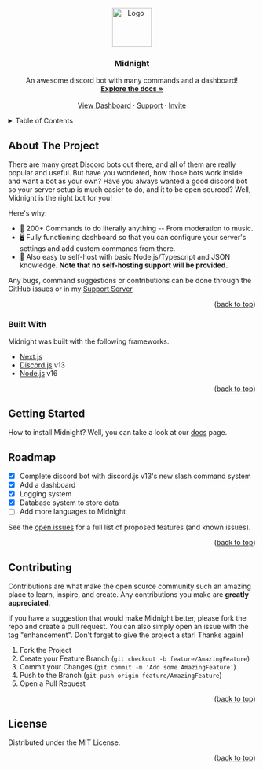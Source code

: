 <div id="top"></div>
<!--
*** Thanks for checking out the Best-README-Template. If you have a suggestion
*** that would make this better, please fork the repo and create a pull request
*** or simply open an issue with the tag "enhancement".
*** Don't forget to give the project a star!
*** Thanks again! Now go create something AMAZING! :D
-->



<!-- PROJECT SHIELDS -->
<!--
*** I'm using markdown "reference style" links for readability.
*** Reference links are enclosed in brackets [ ] instead of parentheses ( ).
*** See the bottom of this document for the declaration of the reference variables
*** for contributors-url, forks-url, etc. This is an optional, concise syntax you may use.
*** https://www.markdownguide.org/basic-syntax/#reference-style-links
-->
<!-- PROJECT LOGO -->
<br />
<div align="center">
  <a href="https://github.com/othneildrew/Best-README-Template">
    <img src="https://cdn.discordapp.com/avatars/889722439100141579/98d1ac88e73b2e1416077f1e169a6257.png?size=4096" alt="Logo" width="80" height="80">
  </a>

  <h3 align="center">Midnight</h3>

  <p align="center">
    An awesome discord bot with many commands and a dashboard!
    <br />
    <a href="https://docs.midnightbot.tk"><strong>Explore the docs »</strong></a>
    <br />
    <br />
    <a href="http://dashboard.midnightbot.tk:30352">View Dashboard</a>
    ·
    <a href="https://discord.gg/QPt2CngC9s">Support</a>
    ·
    <a href="https://discord.com/api/oauth2/authorize?client_id=889722439100141579&permissions=8&scope=bot%20applications.commands">Invite</a>
  </p>
</div>



<!-- TABLE OF CONTENTS -->
<details>
  <summary>Table of Contents</summary>
  <ol>
    <li>
      <a href="#about-the-project">About The Project</a>
      <ul>
        <li><a href="#built-with">Built With</a></li>
      </ul>
    </li>
    <li>
      <a href="#getting-started">Getting Started</a>
    </li>
    <li><a href="#roadmap">Roadmap</a></li>
  </ol>
</details>



<!-- ABOUT THE PROJECT -->
## About The Project

There are many great Discord bots out there, and all of them are really popular and useful. But have you wondered, how those bots work inside and want a bot as your own? Have you always wanted a good discord bot so your server setup is much easier to do, and it to be open sourced? Well, Midnight is the right bot for you!

Here's why:
* 📌 200+ Commands to do literally anything -- From moderation to music.
* 🖥️ Fully functioning dashboard so that you can configure your server's settings and add custom commands from there.
* 💬 Also easy to self-host with basic Node.js/Typescript and JSON knowledge. **Note that no self-hosting support will be provided.**

Any bugs, command suggestions or contributions can be done through the GitHub issues or in my [Support Server](https://discord.gg/QPt2CngC9s)


<p align="right">(<a href="#top">back to top</a>)</p>



### Built With

Midnight was built with the following frameworks.

* [Next.js](https://nextjs.org/)
* [Discord.js](https://discord.js.org) v13
* [Node.js](https://nodejs.org) v16

<p align="right">(<a href="#top">back to top</a>)</p>



<!-- GETTING STARTED -->
## Getting Started

How to install Midnight? Well, you can take a look at our [docs](https://docs.midnightbot.tk) page.

## Roadmap

- [x] Complete discord bot with discord.js v13's new slash command system
- [x] Add a dashboard
- [x] Logging system
- [x] Database system to store data
- [ ] Add more languages to Midnight

See the [open issues](https://github.com/Midnight-Team/Bot/issues) for a full list of proposed features (and known issues).

<p align="right">(<a href="#top">back to top</a>)</p>



<!-- CONTRIBUTING -->
## Contributing

Contributions are what make the open source community such an amazing place to learn, inspire, and create. Any contributions you make are **greatly appreciated**.

If you have a suggestion that would make Midnight better, please fork the repo and create a pull request. You can also simply open an issue with the tag "enhancement".
Don't forget to give the project a star! Thanks again!

1. Fork the Project
2. Create your Feature Branch (`git checkout -b feature/AmazingFeature`)
3. Commit your Changes (`git commit -m 'Add some AmazingFeature'`)
4. Push to the Branch (`git push origin feature/AmazingFeature`)
5. Open a Pull Request

<p align="right">(<a href="#top">back to top</a>)</p>



<!-- LICENSE -->
## License

Distributed under the MIT License.

<p align="right">(<a href="#top">back to top</a>)</p>
